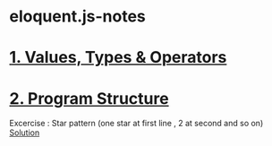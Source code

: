 # eloquent.js-notes
# [1. Values, Types & Operators](https://www.notion.so/Values-Types-Operators-3d9cb51abdb440baa1659af469c16691)
# [2. Program Structure](https://www.notion.so/Program-Structure-8e4cb71cd6a1499a8bab4bc96b705f29)
Excercise : Star pattern (one star at first line , 2 at second and so on)
[Solution](https://replit.com/@Vaibhav18Matere/star-pattern-do-while-loop)
